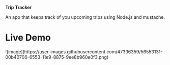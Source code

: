 <b> Trip Tracker</b>
<div>An app that keeps track of you upcoming trips using Node.js and mustache.</div>
<h1>Live Demo</h1>
![image](https://user-images.githubusercontent.com/47336359/56553131-00b40700-6553-11e9-8875-9ee8b960e0f3.png)
